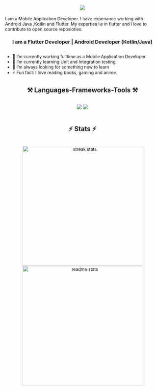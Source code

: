 <h1 align="center">
    <img src="https://readme-typing-svg.herokuapp.com/?font=Righteous&size=35&center=true&vCenter=true&width=500&height=70&duration=4000&color=282a36&lines=Hi+There!+👋;+I'm+Anil+Thapa!;" />
</h1>

I am a Mobile Application Developer. I have experiance working with Android Java ,Kotlin and Flutter. My experties lie in flutter and i love to contribute to open source reposioties.

<h3 align="center">I am a Flutter Developer | Android Developer (Kotlin/Java)</h3>

## 
- 🔭 I’m currently working fulltime as a Mobile Application Developer
- 🌱 I’m currently learning Unit and Integration testing
- 🤔 I’m always looking for something new to learn
- ⚡ Fun fact: I love reading books, gaming and anime.

<h2 align="center">⚒️ Languages-Frameworks-Tools ⚒️</h2>
<br/>
<div align="center">
    <img src="https://skillicons.dev/icons?i=dart,flutter,python,java,kotlin,vscode,github,git,androidstudio,figma,html"/>
   <img src="https://skillicons.dev/icons?i=xd,firebase,linkedin,pr,swift,githubactions,gitlab,css,"/>
</div>
<br/>

<h2 align="center">⚡ Stats ⚡</h2>
<br>
<div align=center>
 <img width=390 src="https://github-readme-streak-stats-salesp07.vercel.app/?user=gameonanil&count_private=true&theme=react&border_radius=10" alt="streak stats"/>
  <img width=390 src="https://github-readme-stats-salesp07.vercel.app/api?username=gameonanil&count_private=true&show_icons=true&theme=react&rank_icon=github&border_radius=10" alt="readme stats" />
</div>
